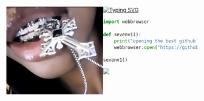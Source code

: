 [![Typing SVG](https://readme-typing-svg.herokuapp.com?font=Syna+Handgloves&weight=900&size=25&duration=3000&pause=600&color=F7F7F7&multiline=true&width=435&lines=sevenv1+is+the+best;https%3A%2F%2Fgithub.com%2Fsevenv1;https%3A%2F%2Fdiscord.gg%2FW8n3HnB2gJ)](https://git.io/typing-svg)
<img align="left" src="cross.png" width="255"/>

```python
import webbrowser

def sevenv1():
    print("opening the best github page on github...")
    webbrowser.open("https://github.com/sevenv1")

sevenv1()
```
![](https://komarev.com/ghpvc/?username=sevenv1&color=FFFFFF)

